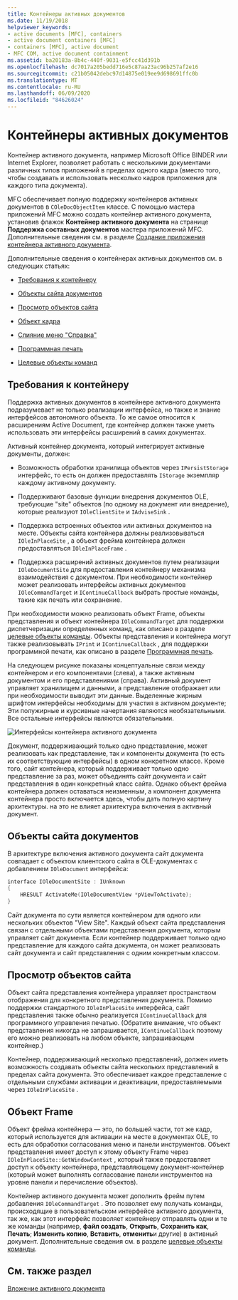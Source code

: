 ```yaml
---
title: Контейнеры активных документов
ms.date: 11/19/2018
helpviewer_keywords:
- active documents [MFC], containers
- active document containers [MFC]
- containers [MFC], active document
- MFC COM, active document containment
ms.assetid: ba20183a-8b4c-440f-9031-e5fcc41d391b
ms.openlocfilehash: dc7017a205bedd716e5c87aa23ac96b257af2e16
ms.sourcegitcommit: c21b05042debc97d14875e019ee9d698691ffc0b
ms.translationtype: MT
ms.contentlocale: ru-RU
ms.lasthandoff: 06/09/2020
ms.locfileid: "84626024"
---
```

# <a name="active-document-containers"></a>Контейнеры активных документов

Контейнер активного документа, например Microsoft Office BINDER или Internet Explorer, позволяет работать с несколькими документами различных типов приложений в пределах одного кадра (вместо того, чтобы создавать и использовать несколько кадров приложения для каждого типа документа).

MFC обеспечивает полную поддержку контейнеров активных документов в `COleDocObjectItem` классе. С помощью мастера приложений MFC можно создать контейнер активного документа, установив флажок **Контейнер активного документа** на странице **Поддержка составных документов** мастера приложений MFC. Дополнительные сведения см. в разделе [Создание приложения контейнера активного документа](creating-an-active-document-container-application.md).

Дополнительные сведения о контейнерах активных документов см. в следующих статьях:

- [Требования к контейнеру](#container_requirements)

- [Объекты сайта документов](#document_site_objects)

- [Просмотр объектов сайта](#view_site_objects)

- [Объект кадра](#frame_object)

- [Слияние меню "Справка"](help-menu-merging.md)

- [Программная печать](programmatic-printing.md)

- [Целевые объекты команд](message-handling-and-command-targets.md)

## <a name="container-requirements"></a><a name="container_requirements"></a>Требования к контейнеру

Поддержка активных документов в контейнере активного документа подразумевает не только реализации интерфейса, но также и знание интерфейсов автономного объекта. То же самое относится к расширениям Active Document, где контейнер должен также уметь использовать эти интерфейсы расширений в самих документах.

Активный контейнер документа, который интегрирует активные документы, должен:

- Возможность обработки хранилища объектов через `IPersistStorage` интерфейс, то есть он должен предоставлять `IStorage` экземпляр каждому активному документу.

- Поддерживают базовые функции внедрения документов OLE, требующие "site" объектов (по одному на документ или внедрение), которые реализуют `IOleClientSite` и `IAdviseSink` .

- Поддержка встроенных объектов или активных документов на месте. Объекты сайта контейнера должны реализовываться `IOleInPlaceSite` , а объект фрейма контейнера должен предоставляться `IOleInPlaceFrame` .

- Поддержка расширений активных документов путем реализации `IOleDocumentSite` для предоставления контейнеру механизма взаимодействия с документом. При необходимости контейнер может реализовать интерфейсы активных документов `IOleCommandTarget` и `IContinueCallback` выбрать простые команды, такие как печать или сохранение.

При необходимости можно реализовать объект Frame, объекты представления и объект контейнера `IOleCommandTarget` для поддержки диспетчеризации определенных команд, как описано в разделе [целевые объекты команды](message-handling-and-command-targets.md). Объекты представления и контейнера могут также реализовывать `IPrint` и `IContinueCallback` , для поддержки программной печати, как описано в разделе [Программная печать](programmatic-printing.md).

На следующем рисунке показаны концептуальные связи между контейнером и его компонентами (слева), а также активным документом и его представлениями (справа). Активный документ управляет хранилищем и данными, а представление отображает или при необходимости выводит эти данные. Выделенные жирным шрифтом интерфейсы необходимы для участия в активном документе; Эти полужирные и курсивные начертания являются необязательными. Все остальные интерфейсы являются обязательными.

![Интерфейсы контейнера активного документа](../mfc/media/vc37gj1.gif "Интерфейсы контейнера активного документа")

Документ, поддерживающий только одно представление, может реализовать как представление, так и компоненты документа (то есть их соответствующие интерфейсы) в одном конкретном классе. Кроме того, сайт контейнера, который поддерживает только одно представление за раз, может объединять сайт документа и сайт представления в один конкретный класс сайта. Однако объект фрейма контейнера должен оставаться неизменным, а компонент документа контейнера просто включается здесь, чтобы дать полную картину архитектуры. на это не влияет архитектура включения в активный документ.

## <a name="document-site-objects"></a><a name="document_site_objects"></a>Объекты сайта документов

В архитектуре включения активного документа сайт документа совпадает с объектом клиентского сайта в OLE-документах с добавлением `IOleDocument` интерфейса:

```cpp
interface IOleDocumentSite : IUnknown
{
    HRESULT ActivateMe(IOleDocumentView *pViewToActivate);
}
```

Сайт документа по сути является контейнером для одного или нескольких объектов "View Site". Каждый объект сайта представления связан с отдельными объектами представления документа, которым управляет сайт документа. Если контейнер поддерживает только одно представление для каждого сайта документа, он может реализовать сайт документа и сайт представления с одним конкретным классом.

## <a name="view-site-objects"></a><a name="view_site_objects"></a>Просмотр объектов сайта

Объект сайта представления контейнера управляет пространством отображения для конкретного представления документа. Помимо поддержки стандартного `IOleInPlaceSite` интерфейса, сайт представления также обычно реализуется `IContinueCallback` для программного управления печатью. (Обратите внимание, что объект представления никогда не запрашивается, `IContinueCallback` поэтому его можно реализовать на любом объекте, запрашивающем контейнер.)

Контейнер, поддерживающий несколько представлений, должен иметь возможность создавать объекты сайта нескольких представлений в пределах сайта документа. Это обеспечивает каждое представление с отдельными службами активации и деактивации, предоставляемыми через `IOleInPlaceSite` .

## <a name="frame-object"></a><a name="frame_object"></a>Объект Frame

Объект фрейма контейнера — это, по большей части, тот же кадр, который используется для активации на месте в документах OLE, то есть для обработки согласования меню и панели инструментов. Объект представления имеет доступ к этому объекту Frame через `IOleInPlaceSite::GetWindowContext` , который также предоставляет доступ к объекту контейнера, представляющему документ-контейнер (который может выполнять согласование панели инструментов на уровне панели и перечисление объектов).

Контейнер активного документа может дополнить фрейм путем добавления `IOleCommandTarget` . Это позволяет ему получать команды, происходящие в пользовательском интерфейсе активного документа, так же, как этот интерфейс позволяет контейнеру отправлять одни и те же команды (например, **файл создать**, **Открыть**, **Сохранить как**, **Печать**; **Изменить копию**, **Вставить**, **отменить**и другие) в активный документ. Дополнительные сведения см. в разделе [целевые объекты команды](message-handling-and-command-targets.md).

## <a name="see-also"></a>См. также раздел

[Вложение активного документа](active-document-containment.md)
